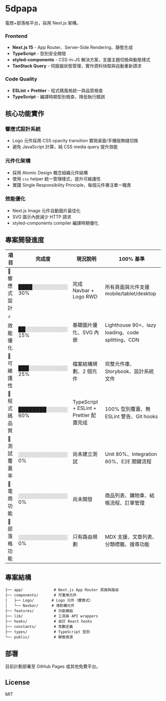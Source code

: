 # 5dpapa

電商+部落格平台，採用 Next.js 架構。

### Frontend

- **Next.js 15** - App Router、Server-Side Rendering、靜態生成
- **TypeScript** - 型別安全開發
- **styled-components** - CSS-in-JS 解決方案，支援主題切換與動態樣式
- **TanStack Query** - 伺服器狀態管理，實作資料快取與自動重新請求

### Code Quality

- **ESLint + Prettier** - 程式碼風格統一與品質檢查
- **TypeScript** - 編譯時期型別檢查，降低執行錯誤

## 核心功能實作

### 響應式設計系統

- Logo 元件採用 CSS opacity transition 實現桌面/手機版無縫切換
- 避免 JavaScript 計算，純 CSS media query 提升效能

### 元件化架構

- 採用 Atomic Design 概念組織元件結構
- 使用 `css` helper 統一管理樣式，提升可維護性
- 實踐 Single Responsibility Principle，每個元件專注單一職責

### 效能優化

- Next.js Image 元件自動圖片最佳化
- SVG 圖示內嵌減少 HTTP 請求
- styled-components compiler 編譯時期優化

## 專案開發進度

| 項目          | 完成度             | 現況說明                                | 100% 基準                                         |
| ------------- | ------------------ | --------------------------------------- | ------------------------------------------------- |
| 🎨 響應式設計 | ████░░░░░░░░░░ 30% | 完成 Navbar + Logo RWD                  | 所有頁面與元件支援 mobile/tablet/desktop          |
| ⚡ 效能優化   | ██░░░░░░░░░░░░ 15% | 基礎圖片優化、SVG 內嵌                  | Lighthouse 90+、lazy loading、code splitting、CDN |
| 🔧 可維護性   | ███░░░░░░░░░░░ 25% | 檔案結構規劃、2 個元件                  | 完整元件庫、Storybook、設計系統文件               |
| 📝 程式碼品質 | ████████░░░░░░ 60% | TypeScript + ESLint + Prettier 配置完成 | 100% 型別覆蓋、無 ESLint 警告、Git hooks          |
| 🧪 測試覆蓋率 | ░░░░░░░░░░░░░░ 0%  | 尚未建立測試                            | Unit 80%、Integration 60%、E2E 關鍵流程           |
| 🛒 電商功能   | ░░░░░░░░░░░░░░ 0%  | 尚未開發                                | 商品列表、購物車、結帳流程、訂單管理              |
| 📝 部落格功能 | ░░░░░░░░░░░░░░ 0%  | 只有路由規劃                            | MDX 支援、文章列表、分類標籤、搜尋功能            |

## 專案結構

```
├── app/              # Next.js App Router 頁面與路由
├── components/       # 可重用元件
│   ├── Logo/        # Logo 元件（響應式）
│   └── Navbar/      # 導航欄元件
├── features/         # 功能模組
├── lib/              # 工具與 API wrappers
├── hooks/            # 自訂 React hooks
├── constants/        # 常數定義
├── types/            # TypeScript 型別
└── public/           # 靜態資源
```

## 部署

目前計劃部署至 GitHub Pages 或其他免費平台。

## License

MIT
